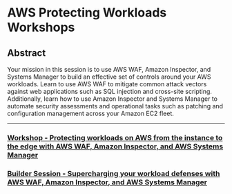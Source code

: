 # AWS Protecting Workloads Workshops

## Abstract
Your mission in this session is to use AWS WAF, Amazon Inspector, and Systems Manager to build an effective set of controls around your AWS workloads. Learn to use AWS WAF to mitigate common attack vectors against web applications such as SQL injection and cross-site scripting. Additionally, learn how to use Amazon Inspector and Systems Manager to automate security assessments and operational tasks such as patching and configuration management across your Amazon EC2 fleet.

---

### [Workshop - Protecting workloads on AWS from the instance to the edge with AWS WAF, Amazon Inspector, and AWS Systems Manager](./workshop/)

### [Builder Session - Supercharging your workload defenses with AWS WAF, Amazon Inspector, and AWS Systems Manager](./builder-session/)